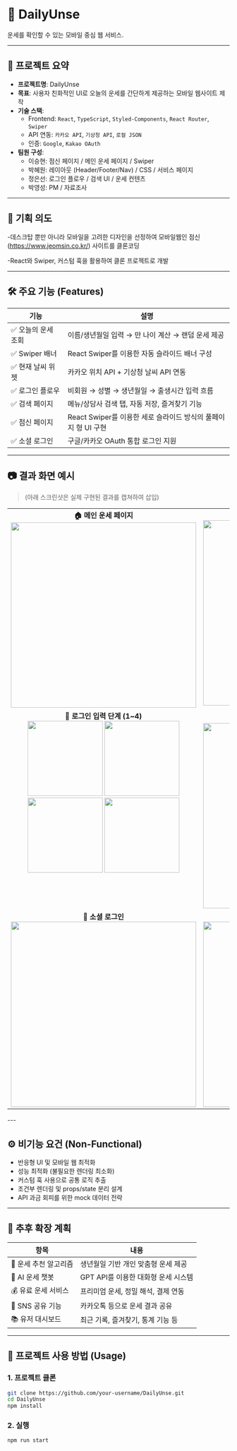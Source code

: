 # 🔮 DailyUnse

운세를 확인할 수 있는 모바일 중심 웹 서비스.  


---

## 📌 프로젝트 요약

- **프로젝트명**: DailyUnse
- **목표**: 사용자 친화적인 UI로 오늘의 운세를 간단하게 제공하는 모바일 웹사이트 제작
- **기술 스택**:  
  - Frontend: `React`, `TypeScript`, `Styled-Components`, `React Router`, `Swiper`
  - API 연동: `카카오 API`, `기상청 API`, `로컬 JSON`
  - 인증: `Google`, `Kakao OAuth`
- **팀원 구성**:  
  - 이승현: 점신 페이지 / 메인 운세 페이지 / Swiper
  - 박혜원: 레이아웃 (Header/Footer/Nav) / CSS / 서비스 페이지
  - 정은선: 로그인 플로우 / 검색 UI / 운세 컨텐츠
  - 박영성: PM / 자료조사

---

## 🧠 기획 의도

-데스크탑 뿐만 아니라 모바일을 고려한 디자인을 선정하여 모바일웹인 점신(https://www.jeomsin.co.kr/) 사이트를  클론코딩

-React와 Swiper, 커스텀 훅을 활용하여 클론 프로젝트로 개발

---

## 🛠 주요 기능 (Features)

| 기능 | 설명 |
|------|------|
| ✅ 오늘의 운세 조회 | 이름/생년월일 입력 → 만 나이 계산 → 랜덤 운세 제공 |
| ✅ Swiper 배너 | React Swiper를 이용한 자동 슬라이드 배너 구성 |
| ✅ 현재 날씨 위젯 | 카카오 위치 API + 기상청 날씨 API 연동 |
| ✅ 로그인 플로우 | 비회원 → 성별 → 생년월일 → 출생시간 입력 흐름 |
| ✅ 검색 페이지 | 메뉴/상담사 검색 탭, 자동 저장, 즐겨찾기 기능 |
| ✅ 점신 페이지 | React Swiper를 이용한 세로 슬라이드 방식의 풀페이지 형 UI 구현 |
| ✅ 소셜 로그인 | 구글/카카오 OAuth 통합 로그인 지원 |

---

## 📷 결과 화면 예시

> (아래 스크린샷은 실제 구현된 결과를 캡쳐하여 삽입)

<table>
  <tr>
    <td align="center" valign="top">
      <b>🏠 메인 운세 페이지</b><br/>
      <img src="./public/DailyUnse_메인화면.PNG" width="420"/>
    </td>
    <td align="center" valign="top">
      <b>📝 오늘의 운세 결과</b><br/>
      <img src="./public/DailyUnse_오늘의운세.PNG" width="420"/>
    </td>
  </tr>
  <tr>
    <td align="center" valign="top">
      <b>🔐 로그인 입력 단계 (1~4)</b><br/>
      <img src="./public/DailyUnse_로그인1.PNG" width="170"/>
      <img src="./public/DailyUnse_로그인2.PNG" width="170"/>
      <br/>
      <img src="./public/DailyUnse_로그인3.PNG" width="170"/>
      <img src="./public/DailyUnse_로그인4.PNG" width="170"/>
    </td>
    <td align="center" valign="top">
      <b>🔍 검색 페이지</b><br/>
      <img src="./public/DailyUnse_검색.PNG" width="420"/>
    </td>
  </tr>
  <tr>
    <td align="center" valign="top">
      <b>📲 소셜 로그인</b><br/>
      <img src="./public/DailyUnse_소셜로그인.PNG" width="420"/>
    </td>
    <td align="center" valign="top">
      <b>🔮 점신 페이지 (Fullpage Slide)</b><br/>
      <img src="./public/DailyUnse_점신.PNG" width="420"/>
    </td>
  </tr>
</table>
---

## ⚙️ 비기능 요건 (Non-Functional)

- 반응형 UI 및 모바일 웹 최적화
- 성능 최적화 (불필요한 렌더링 최소화)
- 커스텀 훅 사용으로 공통 로직 추출
- 조건부 렌더링 및 props/state 분리 설계
- API 과금 회피를 위한 mock 데이터 전략

---

## 🚀 추후 확장 계획

| 항목 | 내용 |
|------|------|
| 🔮 운세 추천 알고리즘 | 생년월일 기반 개인 맞춤형 운세 제공 |
| 🧠 AI 운세 챗봇 | GPT API를 이용한 대화형 운세 시스템 |
| 💰 유료 운세 서비스 | 프리미엄 운세, 정밀 해석, 결제 연동 |
| 📲 SNS 공유 기능 | 카카오톡 등으로 운세 결과 공유 |
| 📚 유저 대시보드 | 최근 기록, 즐겨찾기, 통계 기능 등 |

---

## 🧪 프로젝트 사용 방법 (Usage)

### 1. 프로젝트 클론
```bash
git clone https://github.com/your-username/DailyUnse.git
cd DailyUnse
npm install
```
### 2. 실행
```bash
npm run start
```
